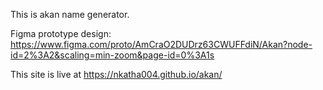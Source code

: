 This is akan name generator.

Figma prototype design:
    https://www.figma.com/proto/AmCraO2DUDrz63CWUFFdiN/Akan?node-id=2%3A2&scaling=min-zoom&page-id=0%3A1s
    
This site is live at https://nkatha004.github.io/akan/
